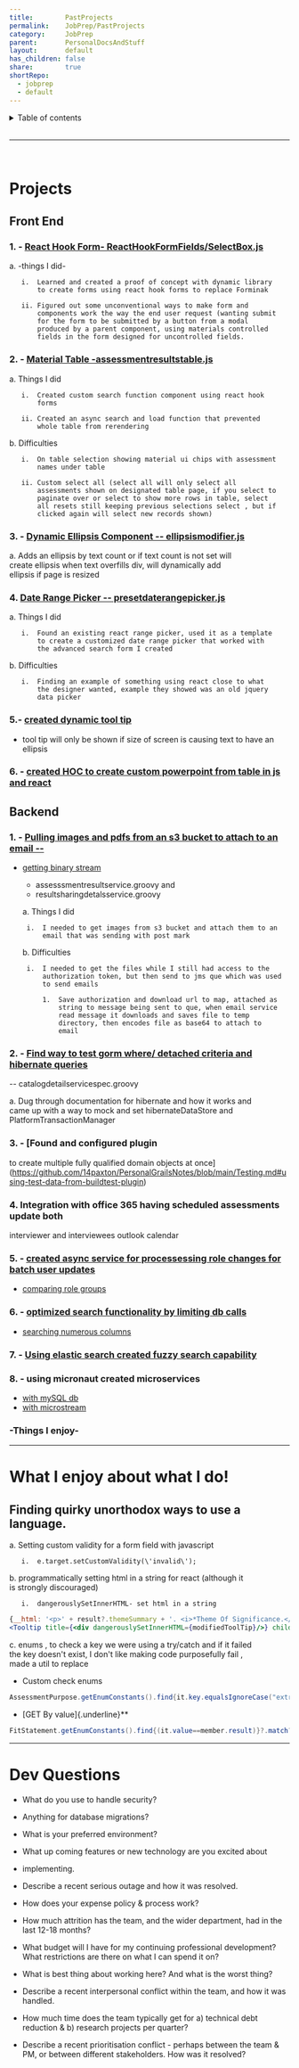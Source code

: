 ```yaml
---
title:        PastProjects
permalink:    JobPrep/PastProjects
category:     JobPrep
parent:       PersonalDocsAndStuff
layout:       default
has_children: false
share:        true
shortRepo:
  - jobprep
  - default
---
```



<details markdown="block">      
<summary>      
Table of contents      
</summary>      
{: .text-delta }      
1. TOC      
{:toc}      
</details>      

<br/>      

***      

<br/>      

# Projects

## Front End

### 1. - [React Hook Form- ReactHookFormFields/SelectBox.js](https://github.com/14paxton/ReactHookFormDynamicComponents)

a. -things I did-

       i.  Learned and created a proof of concept with dynamic library    
           to create forms using react hook forms to replace Forminak    
    
       ii. Figured out some unconventional ways to make form and    
           components work the way the end user request (wanting submit    
           for the form to be submitted by a button from a modal    
           produced by a parent component, using materials controlled    
           fields in the form designed for uncontrolled fields.    

### 2. - [Material Table -assessmentresultstable.js](https://github.com/14paxton/TableWithAsyncCall)

a. Things I did

       i.  Created custom search function component using react hook    
           forms    
    
       ii. Created an async search and load function that prevented    
           whole table from rerendering    

b. Difficulties

       i.  On table selection showing material ui chips with assessment    
           names under table    
    
       ii. Custom select all (select all will only select all    
           assessments shown on designated table page, if you select to    
           paginate over or select to show more rows in table, select    
           all resets still keeping previous selections select , but if    
           clicked again will select new records shown)    

### 3. - [Dynamic Ellipsis Component -- ellipsismodifier.js](https://github.com/14paxton/DynamicEllipsis)

a.
Adds an ellipsis by text count or if text count is not set will    
create ellipsis when text overfills div, will dynamically add    
ellipsis if page is resized

### 4. [Date Range Picker -- presetdaterangepicker.js](https://github.com/14paxton/DateRangePicker)

a. Things I did

       i.  Found an existing react range picker, used it as a template    
           to create a customized date range picker that worked with    
           the advanced search form I created    

b. Difficulties

       i.  Finding an example of something using react close to what    
           the designer wanted, example they showed was an old jquery    
           data picker    

### 5.- [ created dynamic tool tip ](https://gist.github.com/14paxton/9c745874ec384add89c1908c73832594)

- tool tip will only be shown if size of screen is causing text to have an ellipsis

### 6. - [created HOC to create custom powerpoint from table in js and react](https://github.com/14paxton/TableToPowerPoint)

## Backend

### 1. - [Pulling images and pdfs from an s3 bucket to attach to an email --](https://gist.github.com/14paxton/1fa8f703b708b9488408c9217a83b3a9)

- [getting binary stream](https://gist.github.com/14paxton/58da1e0c108fa527c5ec1a770eefa683)
  - assesssmentresultservice.groovy and
  - resultsharingdetalsservice.groovy

  a. Things I did

       i.  I needed to get images from s3 bucket and attach them to an    
           email that was sending with post mark    

  b. Difficulties

       i.  I needed to get the files while I still had access to the    
           authorization token, but then send to jms que which was used    
           to send emails    

           1.  Save authorization and download url to map, attached as    
               string to message being sent to que, when email service    
               read message it downloads and saves file to temp    
               directory, then encodes file as base64 to attach to    
               email    

### 2. - [Find way to test gorm where/ detached criteria and hibernate queries](https://github.com/14paxton/PersonalGrailsNotes/blob/main/Testing.md#mocking-hibernate-used-to-test-methods-using-where-queriers--detached-criteria--criteria-builder)

-- catalogdetailservicespec.groovy

a.
Dug through documentation for hibernate and how it works and    
came up with a way to mock and set hibernateDataStore and    
PlatformTransactionManager

### 3. - [Found and configured plugin

to create multiple fully qualified domain objects at once](https://github.com/14paxton/PersonalGrailsNotes/blob/main/Testing.md#using-test-data-from-buildtest-plugin)

### 4. Integration with office 365 having scheduled assessments update both

interviewer and interviewees outlook calendar

### 5. - [created async service for processessing role changes for batch user updates](https://gist.github.com/14paxton/ef4f6e91fa7fa44015c41f26a1caf3ae)

- [comparing role groups](https://gist.github.com/14paxton/b7ff93091f4db71beffb0a37140fa0f2)

### 6. - [optimized search functionality by limiting db calls](https://gist.github.com/14paxton/b5a8d600dc4066010b4067bd8968f613)

- [searching numerous columns](https://gist.github.com/14paxton/e72c14086f5d9a6a0c58dc8463b93561)

### 7. - [Using elastic search created fuzzy search capability](https://github.com/14paxton/PersonalGrailsNotes/blob/main/ElasticSearch.md)

### 8. - using micronaut created microservices

- [with mySQL db](https://github.com/14paxton/micronaut_mysql_hibernate)
- [with microstream](https://github.com/14paxton/micronaut_microstream)

### -Things I enjoy-

    
---    

# What I enjoy about what I do!

## Finding quirky unorthodox ways to use a language.

a. Setting custom validity for a form field with javascript

       i.  e.target.setCustomValidity(\'invalid\');    

b. programmatically setting html in a string for react (although it    
is strongly discouraged)

       i.  dangerouslySetInnerHTML- set html in a string    

```jsx    
{__html: '<p>' + result?.themeSummary + '. <i>*Theme Of Significance.</i></p>'}
<Tooltip title={<div dangerouslySetInnerHTML={modifiedToolTip}/>} childrenDisplayStyle="inline">    
```    

c. enums , to check a key we were using a try/catch and if it failed    
the key doesn't exist, I don't like making code purposefully fail ,    
made a util to replace

- Custom check enums

```java    
AssessmentPurpose.getEnumConstants().find{it.key.equalsIgnoreCase("extrn")}?.value    
```    

- [GET By value]{.underline}**

```java    
FitStatement.getEnumConstants().find{(it.value==member.result)}?.match?:member.result    
```    

    
---    

# Dev Questions

- What do you use to handle security?

- Anything for database migrations?

- What is your preferred environment?

- What up coming features or new technology are you excited about

- implementing.

- Describe a recent serious outage and how it was resolved.

- How does your expense policy & process work?

- How much attrition has the team, and the wider department, had in the last 12-18 months?

- What budget will I have for my continuing professional development? What restrictions are there on what I can spend it on?

- What is best thing about working here? And what is the worst thing?

- Describe a recent interpersonal conflict within the team, and how it was handled.

- How much time does the team typically get for a) technical debt reduction & b) research projects per quarter?

- Describe a recent prioritisation conflict - perhaps between the team & PM, or between different stakeholders. How was it resolved?    